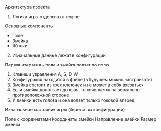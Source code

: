 Архитектура проекта

1. Логика игры отделена от engine

Основные компоненты

- Поле
- Змейка
- Яблоки

2. Изначальные данные лежат в конфигурации

Первая итерация - поле и змейка ползет по полю

1. Клавиши управления A, S, D, W
2. Конфигурация находится в файле (в будущем можно настраивать)
3. Змейка состоит из трех клеточек и не может в себя врезаться
4. Если змейка доползает до края, то появляется на зеркально-противоположной стороне
5. У змейки есть голова и она ползет только головой вперед

Изначальное состояние игры (берется из конфигурации)

Поле с координатами
Координаты змейки
Направление змейки
Размер змейки
